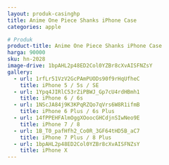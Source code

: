 ```yaml
---
layout: produk-casinghp
title: Anime One Piece Shanks iPhone Case
categories: apple

# Produk
product-title: Anime One Piece Shanks iPhone Case
harga: 90000
sku: hn-2028
image-drive: 1bpAHL2p48ED2Col0YZBr8cXvAISFNZsY
gallery:
  - url: 1rfLr51VzV2GcPAmPUODs90f9rHqUfheC
    title: iPhone 5 / 5s / SE
  - url: 1Ypq4JIRlC53rZiPBWJ_Gp7cU4rdHBmh1
    title: iPhone 6 / 6s
  - url: 1NScJA84j9K3KPqRZQo7qVrs6W8R1ifmB
    title: iPhone 6 Plus / 6s Plus
  - url: 14fPPEHFAlmOggXOoocGHCdjnSIwNeo9E
    title: iPhone 7 / 8
  - url: 1B_T0_pafHfh2_Co0R_3GF64tHD5B_aC7
    title: iPhone 7 Plus / 8 Plus
  - url: 1bpAHL2p48ED2Col0YZBr8cXvAISFNZsY
    title: iPhone X
---
```

